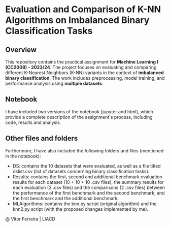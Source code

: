 # Evaluation and Comparison of K-NN Algorithms on Imbalanced Binary Classification Tasks

## Overview

This repository contains the practical assignment for **Machine Learning I (CC2008) - 2023/24**. The project focuses on evaluating and comparing different K-Nearest Neighbors (K-NN) variants in the context of **imbalanced binary classification**. The work includes preprocessing, model training, and performance analysis using **multiple datasets**.

## Notebook

I have included two versions of the notebook (jupyter and html), which provide a complete description of the assignment's process, including code, results and analysis.

## Other files and folders

Furthermore, I have also included the following folders and files (mentioned in the notebook):

- DS: contains the 10 datasets that were evaluated, as well as a file titled dslist.csv (list of datasets concerning binary classification tasks).
- Results: contains the first, second and additional benchmark evaluation results for each dataset (10 + 10 + 10 .csv files), the summary results for each evaluation (3 .csv files) and the comparisons (2 .csv files) between the performance of the first benchmark and the second benchmark, and the first benchmark and the additional benchmark.
- MLAlgorithms: contains the knn.py script (original algorithm) and the knn2.py script (with the proposed changes implemented by me).

@ Vítor Ferreira | LIACD
